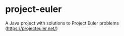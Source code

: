 # project-euler
A Java project with solutions to Project Euler problems (https://projecteuler.net/)
